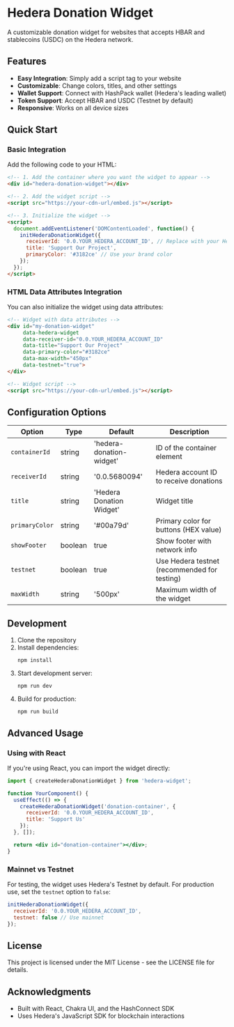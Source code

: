 # Hedera Donation Widget

A customizable donation widget for websites that accepts HBAR and stablecoins (USDC) on the Hedera network.

## Features

- **Easy Integration**: Simply add a script tag to your website
- **Customizable**: Change colors, titles, and other settings
- **Wallet Support**: Connect with HashPack wallet (Hedera's leading wallet)
- **Token Support**: Accept HBAR and USDC (Testnet by default)
- **Responsive**: Works on all device sizes

## Quick Start

### Basic Integration

Add the following code to your HTML:

```html
<!-- 1. Add the container where you want the widget to appear -->
<div id="hedera-donation-widget"></div>

<!-- 2. Add the widget script -->
<script src="https://your-cdn-url/embed.js"></script>

<!-- 3. Initialize the widget -->
<script>
  document.addEventListener('DOMContentLoaded', function() {
    initHederaDonationWidget({
      receiverId: '0.0.YOUR_HEDERA_ACCOUNT_ID', // Replace with your Hedera account ID
      title: 'Support Our Project',
      primaryColor: '#3182ce' // Use your brand color
    });
  });
</script>
```

### HTML Data Attributes Integration

You can also initialize the widget using data attributes:

```html
<!-- Widget with data attributes -->
<div id="my-donation-widget" 
     data-hedera-widget 
     data-receiver-id="0.0.YOUR_HEDERA_ACCOUNT_ID" 
     data-title="Support Our Project" 
     data-primary-color="#3182ce"
     data-max-width="450px"
     data-testnet="true">
</div>

<!-- Widget script -->
<script src="https://your-cdn-url/embed.js"></script>
```

## Configuration Options

| Option | Type | Default | Description |
|--------|------|---------|-------------|
| `containerId` | string | 'hedera-donation-widget' | ID of the container element |
| `receiverId` | string | '0.0.5680094' | Hedera account ID to receive donations |
| `title` | string | 'Hedera Donation Widget' | Widget title |
| `primaryColor` | string | '#00a79d' | Primary color for buttons (HEX value) |
| `showFooter` | boolean | true | Show footer with network info |
| `testnet` | boolean | true | Use Hedera testnet (recommended for testing) |
| `maxWidth` | string | '500px' | Maximum width of the widget |

## Development

1. Clone the repository
2. Install dependencies:
   ```
   npm install
   ```
3. Start development server:
   ```
   npm run dev
   ```
4. Build for production:
   ```
   npm run build
   ```

## Advanced Usage

### Using with React

If you're using React, you can import the widget directly:

```jsx
import { createHederaDonationWidget } from 'hedera-widget';

function YourComponent() {
  useEffect(() => {
    createHederaDonationWidget('donation-container', {
      receiverId: '0.0.YOUR_HEDERA_ACCOUNT_ID',
      title: 'Support Us'
    });
  }, []);

  return <div id="donation-container"></div>;
}
```

### Mainnet vs Testnet

For testing, the widget uses Hedera's Testnet by default. For production use, set the `testnet` option to `false`:

```js
initHederaDonationWidget({
  receiverId: '0.0.YOUR_HEDERA_ACCOUNT_ID',
  testnet: false // Use mainnet
});
```

## License

This project is licensed under the MIT License - see the LICENSE file for details.

## Acknowledgments

- Built with React, Chakra UI, and the HashConnect SDK
- Uses Hedera's JavaScript SDK for blockchain interactions
